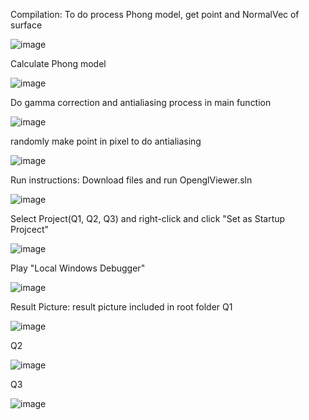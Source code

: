 Compilation:
To do process Phong model, get point and NormalVec of surface

![image](https://github.com/user-attachments/assets/01ef9c7c-5184-40c9-a60d-d8935adf3225)

Calculate Phong model

![image](https://github.com/user-attachments/assets/ab050cd8-8cac-452c-8d25-e813aec94506)



Do gamma correction and antialiasing process in main function

![image](https://github.com/user-attachments/assets/432c84cb-9c6a-4f7c-b752-2628e0e45ae4)

randomly make point in pixel to do antialiasing

![image](https://github.com/user-attachments/assets/17c20b22-7193-4eeb-a028-abed8fbcd91e)




Run instructions:
Download files and run OpenglViewer.sln

![image](https://github.com/user-attachments/assets/00a6fa01-53a9-4d9e-a088-0ffd1c6aa84d)

Select Project(Q1, Q2, Q3) and right-click and click "Set as Startup Projcect"

![image](https://github.com/user-attachments/assets/33ae5757-9c17-438e-8d94-8ddd6d7cddf7)


Play "Local Windows Debugger"

![image](https://github.com/user-attachments/assets/9a435ea5-9ba9-46e0-9fa5-d4852fcf01e6)

Result Picture:
result picture included in root folder
Q1

![image](https://github.com/user-attachments/assets/8cfca32b-667d-40a7-84c2-17f60a692ae5)

Q2

![image](https://github.com/user-attachments/assets/fafc9bd0-955e-40ab-a83d-115603314bb4)

Q3

![image](https://github.com/user-attachments/assets/8a2a00ff-6600-4ca4-a1b3-569aafdac055)




